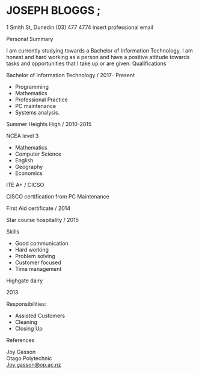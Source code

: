 # JOSEPH BLOGGS ;
1 Smith St, Dunedin  (03) 477 4774  insert professional email

Personal Summary

I am currently studying towards a Bachelor of Information Technology, I am honest and hard working as a person and have a positive attitude towards tasks and opportunities that I take up or are given.
Qualifications

Bachelor of Information Technology / 2017- Present
- Programming
- Mathematics
- Professional Practice
- PC maintenance
- Systems analysis.

Summer Heights High / 2010-2015

NCEA level 3
- Mathematics
- Computer Science
- English
- Geography
- Economics

ITE A+ / CICSO

CISCO certification from PC Maintenance

First Aid certificate / 2014

Star course hospitality / 2015

Skills
- Good communication
- Hard working
- Problem solving
- Customer focused
- Time management

Highgate dairy

2013

Responsibilities:
- Assisted Customers
- Cleaning
- Closing Up

References

Joy Gasson  
Otago Polytechnic  
Joy.gasson@op.ac.nz  


